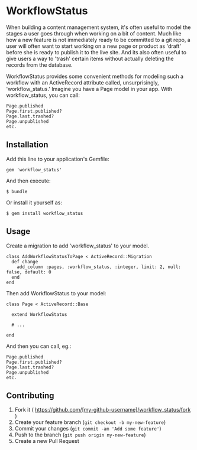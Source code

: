 # WorkflowStatus

When building a content management system, it's often useful to model the stages a user goes through when working on a bit of content. Much like how a new feature is not immediately ready to be committed to a git repo, a user will often want to start working on a new page or product as 'draft' before she is ready to publish it to the live site. And its also often useful to give users a way to 'trash' certain items without actually deleting the records from the database.

WorkflowStatus provides some convenient methods for modeling such a workflow with an ActiveRecord attribute called, unsurprisingly, 'workflow_status.' Imagine you have a Page model in your app. With workflow_status, you can call:

```
Page.published
Page.first.published?
Page.last.trashed?
Page.unpublished
etc.
```

## Installation

Add this line to your application's Gemfile:

    gem 'workflow_status'

And then execute:

    $ bundle

Or install it yourself as:

    $ gem install workflow_status

## Usage

Create a migration to add 'workflow_status' to your model.

```
class AddWorkflowStatusToPage < ActiveRecord::Migration
  def change
    add_column :pages, :workflow_status, :integer, limit: 2, null: false, default: 0  
  end
end
```


Then add WorkflowStatus to your model:

```
class Page < ActiveRecord::Base

  extend WorkflowStatus

  # ...

end
```

And then you can call, eg.:

```
Page.published
Page.first.published?
Page.last.trashed?
Page.unpublished
etc.
```


## Contributing

1. Fork it ( https://github.com/[my-github-username]/workflow_status/fork )
2. Create your feature branch (`git checkout -b my-new-feature`)
3. Commit your changes (`git commit -am 'Add some feature'`)
4. Push to the branch (`git push origin my-new-feature`)
5. Create a new Pull Request
